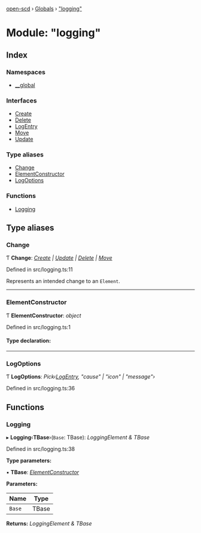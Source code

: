 [open-scd](../README.md) › [Globals](../globals.md) › ["logging"](_logging_.md)

# Module: "logging"

## Index

### Namespaces

* [__global](_logging_.__global.md)

### Interfaces

* [Create](../interfaces/_logging_.create.md)
* [Delete](../interfaces/_logging_.delete.md)
* [LogEntry](../interfaces/_logging_.logentry.md)
* [Move](../interfaces/_logging_.move.md)
* [Update](../interfaces/_logging_.update.md)

### Type aliases

* [Change](_logging_.md#change)
* [ElementConstructor](_logging_.md#elementconstructor)
* [LogOptions](_logging_.md#logoptions)

### Functions

* [Logging](_logging_.md#logging)

## Type aliases

###  Change

Ƭ **Change**: *[Create](../interfaces/_logging_.create.md) | [Update](../interfaces/_logging_.update.md) | [Delete](../interfaces/_logging_.delete.md) | [Move](../interfaces/_logging_.move.md)*

Defined in src/logging.ts:11

Represents an intended change to an `Element`.

___

###  ElementConstructor

Ƭ **ElementConstructor**: *object*

Defined in src/logging.ts:1

#### Type declaration:

___

###  LogOptions

Ƭ **LogOptions**: *Pick‹[LogEntry](../interfaces/_logging_.logentry.md), "cause" | "icon" | "message"›*

Defined in src/logging.ts:36

## Functions

###  Logging

▸ **Logging**‹**TBase**›(`Base`: TBase): *LoggingElement & TBase*

Defined in src/logging.ts:38

**Type parameters:**

▪ **TBase**: *[ElementConstructor](_logging_.md#elementconstructor)*

**Parameters:**

Name | Type |
------ | ------ |
`Base` | TBase |

**Returns:** *LoggingElement & TBase*
